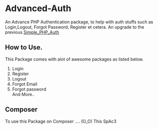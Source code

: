 # Advanced-Auth
An Advance PHP Authentication package, to help with auth stuffs such as Login,Logout, Forgot Password, Register et cetera. An upgrade to the previous <a href="https://github.com/kofacts/Simple_PHP_Auth">Simple_PHP_Auth</a>

## How to Use.
This Package comes with alot of awesome packages as listed below.
1. Login<br>
2. Register<br>
3. Logout<br>
4. Forgot Email<br>
5. Forgot password<br> 
And More..

## Composer
To use this Package on Composer
.... (O_O) This SpAc3
